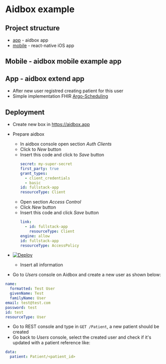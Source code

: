 # Aidbox example

## Project structure
- [app](#app) - aidbox app
- [mobile](#mobile) - react-native iOS app

## <a name="mobile">Mobile</a> - aidbox mobile example app


## <a name="app">App</a> - aidbox extend app
- After new user registred creating patient for this user
- Simple implementation FHIR [Argo-Scheduling](http://www.fhir.org/guides/argonaut/scheduling/)

## Deployment
- Create new box in https://aidbox.app
- Prepare aidbox
  - In aidbox console open section *Auth Clients*
  - Click to *New* button
  - Insert this code and click to *Save* button
    ```yaml
    secret: my-super-secret
    first_party: true
    grant_types:
      - client_credentials
      - basic
    id: fullstack-app
    resourceType: Client
    
    ``` 
  - Open section *Access Control*
  - Click *New* button
  - Insert this code and click *Save* button
    ```yaml
    link:
      - id: fullstack-app
        resourceType: Client
    engine: allow
    id: fullstack-app
    resourceType: AccessPolicy
    
    ```

- [![Deploy](https://www.herokucdn.com/deploy/button.svg)](https://heroku.com/deploy?template=https://github.com/Aidbox/example/tree/master)
  - Insert all information
- Go to *Users* console on Aidbox and create a new user as shown below:
```yaml
name:
  formatted: Test User
  givenName: Test
  familyName: User
email: test@test.com
password: test
id: test
resourceType: User

```
- Go to REST console and type in ```GET /Patient```, a new patient should be created
- Go back to *Users* console, select the created user and check if it's updated with a patient reference like:
```yaml
data:
  patient: Patient/<patient_id>
```
